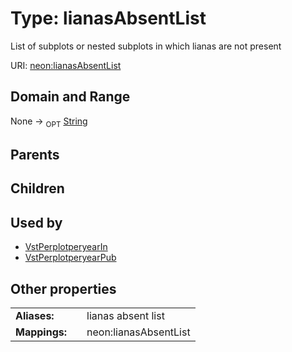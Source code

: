 
# Type: lianasAbsentList


List of subplots or nested subplots in which lianas are not present

URI: [neon:lianasAbsentList](https://data.neonscience.org/lianasAbsentList)


## Domain and Range

None ->  <sub>OPT</sub> [String](types/String.md)

## Parents


## Children


## Used by

 * [VstPerplotperyearIn](VstPerplotperyearIn.md)
 * [VstPerplotperyearPub](VstPerplotperyearPub.md)

## Other properties

|  |  |  |
| --- | --- | --- |
| **Aliases:** | | lianas absent list |
| **Mappings:** | | neon:lianasAbsentList |

